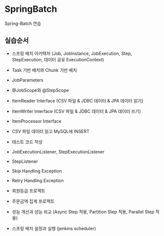 # SpringBatch
Spring-Batch 연습



## 실습순서
- 스프링 배치 아키텍처 (Job, JobInstance, JobExecution, Step, StepExecution, 데이터 공유 ExecutionContext)
- Task 기반 배치와 Chunk 기반 배치
- JobParameters
- @JobScope와 @StepScope
- ItemReader Interface (CSV 파일 & JDBC 데이터 & JPA 데이터 읽기)
- ItemWriter Interface (CSV 파일 & JDBC 데이터 & JPA 데이터 쓰기)
- ItemProcessor Interface
- CSV 파일 데이터 읽고 MySQL에 INSERT
- 테스트 코드 작성
- JobExecutionListener, StepExecutionListener
- StepListener
- Skip Handling Exception
- Retry Handling Exception

- 회원등급 프로젝트
- 주문금액 집계 프로젝트
- 성능 개선과 성능 비교 (Async Step 적용, Partition Step 적용, Parallel Step 적용)
- 스프링 배치 설정과 실행 (jenkins scheduler)
